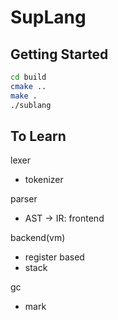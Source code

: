 # SupLang

## Getting Started

```bash
cd build
cmake ..
make .
./sublang
```

## To Learn

lexer
- tokenizer

parser
- AST -> IR: frontend

backend(vm)
- register based
- stack

gc
- mark
